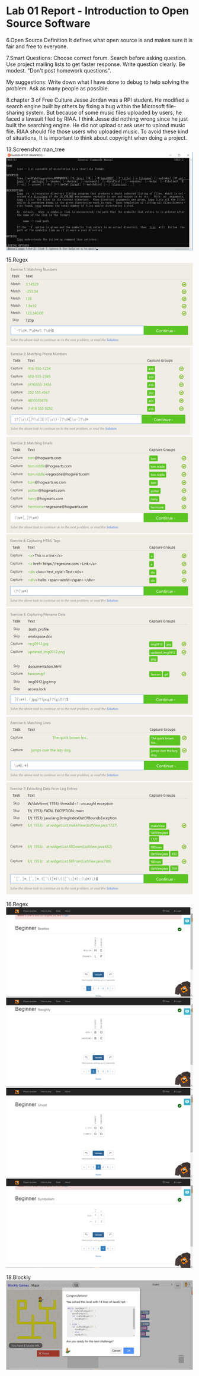# Lab 01 Report - Introduction to Open Source Software
6.Open Source Definition
  It defines what open source is and makes sure it is fair and free to everyone. 

7.Smart Questions:
  Choose correct forum. Search before asking question. Use project mailing lists to get faster response. 
  Write question clearly. Be modest. "Don't post homework questions".
  
  My suggestions:
    Write down what I have done to debug to help solving the problem.
    Ask as many people as possible.
    
8.chapter 3 of Free Culture
  Jesse Jordan was a RPI student. He modified a search engine built by others by fixing a bug within the Microsoft file-sharing system.
But because of some music files uploaded by users, he faced a lawsuit filed by RIAA. I think Jesse did nothing wrong since he just built the searching engine. He did not upload or ask user to upload music file. RIAA should file those users who uploaded music. To avoid these kind of situations, It is important to think about copyright when doing a project.  
  
13.Screenshot man_tree
![man_tree.png](man_tree.png)

15.Regex
![1.png](1.png)
![2.png](2.png)
![3.png](3.png)
![4.png](4.png)
![5.png](5.png)
![6.png](6.png)
![7.png](7.png)

16.Regex
![11.png](11.png)
![12.png](12.png)
![13.png](13.png)
![14.png](14.png)

18.Blockly
![blockly.png](blockly.png)

